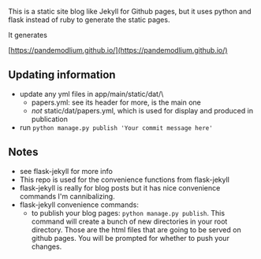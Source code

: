 This is a static site blog like Jekyll for Github pages, but it uses python and flask instead of ruby to generate the static pages.

It generates

[https://pandemodlium.github.io/](https://pandemodlium.github.io/)

## Updating information
* update any yml files in app/main/static/dat/\
    * papers.yml: see its header for more, is the main one
    * *not* static/dat/papers.yml, which is used for display and produced in publication
* run ```python manage.py publish 'Your commit message here'```

## Notes

* see flask-jekyll for more info
* This repo is used for the convenience functions from flask-jekyll 
* flask-jekyll is really for blog posts but it has nice convenience commands I'm cannibalizing.
* flask-jekyll convenience commands:
    * to publish your blog pages: `python manage.py publish`.  This command will create a bunch of new directories in your root directory.  Those are the html files that are going to be served on github pages.  You will be prompted for whether to push your changes.
